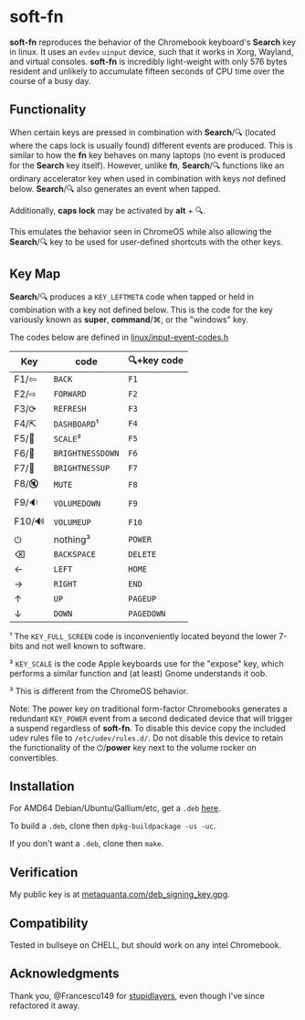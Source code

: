 # soft-fn

**soft-fn** reproduces the behavior of the Chromebook keyboard's **Search** key in linux. It uses an `evdev` `uinput` device, such that it works in Xorg, Wayland, and virtual consoles. **soft-fn** is incredibly light-weight with only 576 bytes resident and unlikely to accumulate fifteen seconds of CPU time over the course of a busy day. 

## Functionality

When certain keys are pressed in combination with **Search**/🔍︎ (located where the caps lock is usually found) different events are produced. This is similar to how the **fn** key behaves on many laptops (no event is produced for the **Search** key itself). However, unlike **fn**, **Search**/🔍︎ functions like an ordinary accelerator key when used in combination with keys _not_ defined below. **Search**/🔍︎ also generates an event when tapped.

Additionally, **caps lock** may be activated by **alt** + 🔍︎.

This emulates the behavior seen in ChromeOS while also allowing the **Search**/🔍︎ key to be used for user-defined shortcuts with the other keys.


## Key Map

**Search**/🔍︎ produces a `KEY_LEFTMETA` code when tapped or held in combination with a key not defined below. This is the code for the key variously known as **super**, **command**/⌘, or the "windows" key.

The codes below are defined in [linux/input-event-codes.h](https://github.com/torvalds/linux/blob/master/include/uapi/linux/input-event-codes.h)


| Key  | code             | 🔍︎+key code |
|------|------------------|-------------|
| F1/⇦ | `BACK`           | `F1`        |
| F2/⇨ | `FORWARD`        | `F2`        |
| F3/⟳ | `REFRESH`        | `F3`        |
| F4/⇱︎ | `DASHBOARD`¹     | `F4`        |
| F5/🍱 | `SCALE`²         | `F5`        |
| F6/🔅| `BRIGHTNESSDOWN` | `F6`        |
| F7/🔆| `BRIGHTNESSUP`   | `F7`        |
| F8/🔇| `MUTE`           | `F8`        |
| F9/🔉| `VOLUMEDOWN`     | `F9`        |
|F10/🔊| `VOLUMEUP`       | `F10`       |
|  ⏻   | nothing³         | `POWER`     |
|  ⌫   | `BACKSPACE`      | `DELETE`    |
|  ←   | `LEFT`           | `HOME`      |
|  →   | `RIGHT`          | `END`       |
|  ↑   | `UP`             | `PAGEUP`    |
|  ↓   | `DOWN`           | `PAGEDOWN`  |
 
¹ The `KEY_FULL_SCREEN` code is inconveniently located beyond the lower 7-bits and not well known to software.

² `KEY_SCALE` is the code Apple keyboards use for the "expose" key, which performs a similar function and (at least) Gnome understands it oob.

³ This is different from the ChromeOS behavior.

Note: The power key on traditional form-factor Chromebooks generates a redundant `KEY_POWER` event from a second dedicated device that will trigger a suspend regardless of **soft-fn**. To disable this device copy the included udev rules file to `/etc/udev/rules.d/`. Do not disable this device to retain the functionality of
the ⏻/**power** key next to the volume rocker on convertibles. 

## Installation

For AMD64 Debian/Ubuntu/Gallium/etc, get a `.deb` [here](https://github.com/metaquanta/soft_fn/releases/tag/v0.2).

To build a `.deb`, clone then `dpkg-buildpackage -us -uc`.

If you don't want a `.deb`, clone then `make`.

## Verification

My public key is at [metaquanta.com/deb_signing_key.gpg](https://metaquanta.com/deb_signing_key.gpg).

## Compatibility

Tested in bullseye on CHELL, but should work on any intel Chromebook.

## Acknowledgments

Thank you, @Francesco149 for [stupidlayers](https://github.com/Francesco149/stupidlayers), even though I've since refactored it away.
